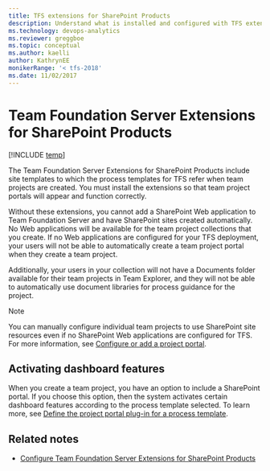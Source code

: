 ```yaml
---
title: TFS extensions for SharePoint Products 
description: Understand what is installed and configured with TFS extensions for SharePoint Products 
ms.technology: devops-analytics
ms.reviewer: greggboe
ms.topic: conceptual
ms.author: kaelli
author: KathrynEE
monikerRange: '< tfs-2018'
ms.date: 11/02/2017
---
```


# Team Foundation Server Extensions for SharePoint Products

[!INCLUDE [temp](./includes/about-sharepoint-deprecation.md)]

The Team Foundation Server Extensions for SharePoint Products include site templates to which the process templates for TFS refer when team projects are created. You must install the extensions so that team project portals will appear and function correctly.

Without these extensions, you cannot add a SharePoint Web application to Team Foundation Server and have SharePoint sites created automatically. No Web applications will be available for the team project collections that you create. If no Web applications are configured for your TFS deployment, your users will not be able to automatically create a team project portal when they create a team project.

Additionally, your users in your collection will not have a Documents folder available for their team projects in Team Explorer, and they will not be able to automatically use document libraries for process guidance for the project.

> [!NOTE]
> You can manually configure individual team projects to use SharePoint site resources even if no SharePoint Web applications are configured for TFS. For more information, see [Configure or add a project portal](../../project/configure-or-add-a-project-portal.md).

## Activating dashboard features

When you create a team project, you have an option to include a SharePoint portal. If you choose this option, then the system activates certain dashboard features according to the process template selected. To learn more, see [Define the project portal plug-in for a process template](../../reference/process-templates/define-project-portal-plug-in.md?toc=/azure/devops/report/toc.json&bc=/azure/devops/report/breadcrumb/toc.json).

## Related notes

- [Configure Team Foundation Server Extensions for SharePoint Products](/azure/devops/server/install/sharepoint/setup-remote-sharepoint?toc=/azure/devops/report/toc.json&bc=/azure/devops/report/breadcrumb/toc.json)
